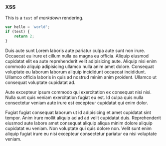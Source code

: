 ### XSS

This is a `test` of _markdown_ rendering.

```javascript
var hello = 'world';
if (test) {
    return 2;
}
```

Duis aute sunt Lorem laboris aute pariatur culpa aute sunt non irure. Occaecat eu irure et cillum nulla ea magna eu officia. Aliquip eiusmod cupidatat elit ea aute reprehenderit velit adipisicing aute. Aliquip nisi enim commodo aliquip adipisicing ullamco nulla anim amet dolore. Consequat voluptate eu laborum laborum aliquip incididunt occaecat incididunt. Ullamco officia laboris in quis ad nostrud minim anim proident. Ullamco ut consequat voluptate cupidatat ad.

Aute excepteur ipsum commodo qui exercitation ex consequat nisi nisi. Nulla sunt quis veniam exercitation fugiat eu est. Id culpa quis nulla consectetur veniam aute irure est excepteur cupidatat qui enim dolor.

Fugiat fugiat consequat laborum ut id adipisicing et amet cupidatat sint tempor. Anim irure mollit aliquip ad ad ad velit cupidatat duis. Reprehenderit eiusmod aute labore amet consequat aliquip aliqua minim dolore aliquip cupidatat eu veniam. Non voluptate qui quis dolore non. Velit sunt enim aliquip fugiat irure eu nisi excepteur consectetur pariatur ea nisi voluptate veniam.
